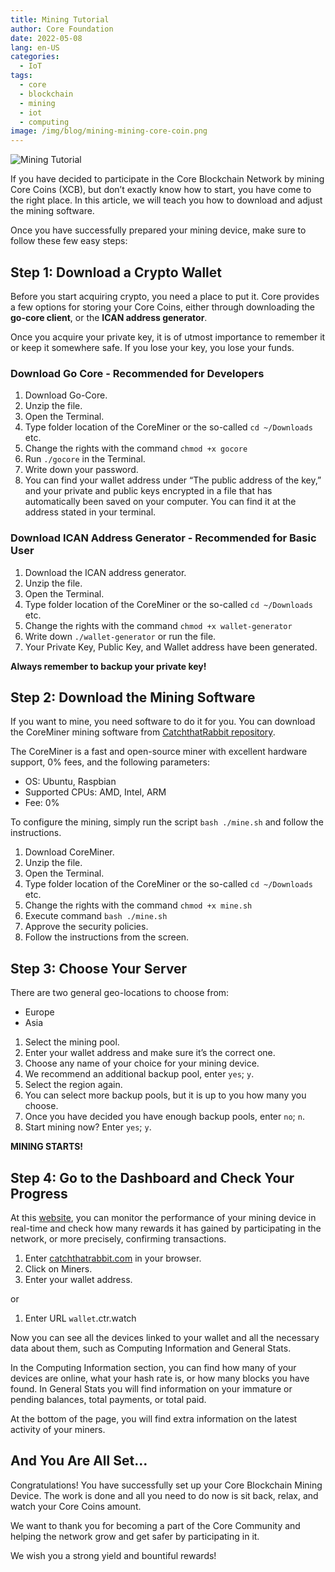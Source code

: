 ```yaml
---
title: Mining Tutorial
author: Core Foundation
date: 2022-05-08
lang: en-US
categories:
  - IoT
tags:
  - core
  - blockchain
  - mining
  - iot
  - computing
image: /img/blog/mining-mining-core-coin.png
---
```

![Mining Tutorial](/img/blog/mining-mining-core-coin.png "Mining Tutorial")

If you have decided to participate in the Core Blockchain Network by mining Core Coins (XCB), but don’t exactly know how to start, you have come to the right place. In this article, we will teach you how to download and adjust the mining software.

<!--truncate-->

Once you have successfully prepared your mining device, make sure to follow these few easy steps:

## Step 1: Download a Crypto Wallet

Before you start acquiring crypto, you need a place to put it. Core provides a few options for storing your Core Coins, either through downloading the **go-core client**, or the **ICAN address generator**.

Once you acquire your private key, it is of utmost importance to remember it or keep it somewhere safe. If you lose your key, you lose your funds.

### Download Go Core - Recommended for Developers

1. Download Go-Core.
1. Unzip the file.
1. Open the Terminal.
1. Type folder location of the CoreMiner or the so-called `cd ~/Downloads` etc.
1. Change the rights with the command `chmod +x gocore`
1. Run `./gocore` in the Terminal.
1. Write down your password.
1. You can find your wallet address under “The public address of the key,” and your private and public keys encrypted in a file that has automatically been saved on your computer. You can find it at the address stated in your terminal.

### Download ICAN Address Generator - Recommended for Basic User

1. Download the ICAN address generator.
1. Unzip the file.
1. Open the Terminal.
1. Type folder location of the CoreMiner or the so-called `cd ~/Downloads` etc.
1. Change the rights with the command `chmod +x wallet-generator`
1. Write down `./wallet-generator` or run the file.
1. Your Private Key, Public Key, and Wallet address have been generated.

**Always remember to backup your private key!**

## Step 2: Download the Mining Software

If you want to mine, you need software to do it for you. You can download the CoreMiner mining software from [CatchthatRabbit repository](https://github.com/catchthatrabbit/coreminer/releases).

The CoreMiner is a fast and open-source miner with excellent hardware support, 0% fees, and the following parameters:

- OS: Ubuntu, Raspbian
- Supported CPUs: AMD, Intel, ARM
- Fee: 0%

To configure the mining, simply run the script `bash ./mine.sh` and follow the instructions.

1. Download CoreMiner.
1. Unzip the file.
1. Open the Terminal.
1. Type folder location of the CoreMiner or the so-called `cd ~/Downloads` etc.
1. Change the rights with the command `chmod +x mine.sh`
1. Execute command `bash ./mine.sh`
1. Approve the security policies.
1. Follow the instructions from the screen.

## Step 3: Choose Your Server

There are two general geo-locations to choose from:

- Europe
- Asia

1. Select the mining pool.
1. Enter your wallet address and make sure it’s the correct one.
1. Choose any name of your choice for your mining device.
1. We recommend an additional backup pool, enter `yes`; `y`.
1. Select the region again.
1. You can select more backup pools, but it is up to you how many you choose.
1. Once you have decided you have enough backup pools, enter `no`; `n`.
1. Start mining now? Enter `yes`; `y`.

**MINING STARTS!**

## Step 4: Go to the Dashboard and Check Your Progress

At this [website](https://catchthatrabbit.com), you can monitor the performance of your mining device in real-time and check how many rewards it has gained by participating in the network, or more precisely, confirming transactions.

1. Enter [catchthatrabbit.com](https://catchthatrabbit.com) in your browser.
1. Click on Miners.
1. Enter your wallet address.

or

1. Enter URL `wallet`.ctr.watch

Now you can see all the devices linked to your wallet and all the necessary data about them, such as Computing Information and General Stats.

In the Computing Information section, you can find how many of your devices are online, what your hash rate is, or how many blocks you have found. In General Stats you will find information on your immature or pending balances, total payments, or total paid.

At the bottom of the page, you will find extra information on the latest activity of your miners.

## And You Are All Set…

Congratulations! You have successfully set up your Core Blockchain Mining Device. The work is done and all you need to do now is sit back, relax, and watch your Core Coins amount.

We want to thank you for becoming a part of the Core Community and helping the network grow and get safer by participating in it.

We wish you a strong yield and bountiful rewards!
